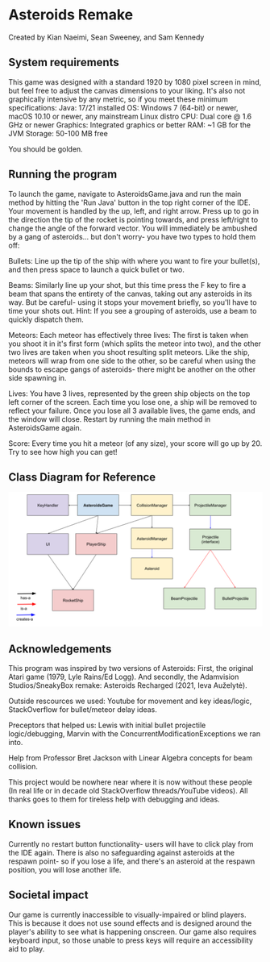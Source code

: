 # Asteroids Remake
Created by Kian Naeimi, Sean Sweeney, and Sam Kennedy

## System requirements
This game was designed with a standard 1920 by 1080 pixel screen in mind, but feel free to adjust the canvas dimensions to your liking. It's also not graphically intensive by any metric, so if you meet these minimum specifications:
Java: 17/21 installed
OS: Windows 7 (64-bit) or newer, macOS 10.10 or newer, any mainstream Linux distro
CPU: Dual core @ 1.6 GHz or newer
Graphics: Integrated graphics or better
RAM: ~1 GB for the JVM 
Storage: 50-100 MB free

You should be golden. 



## Running the program
To launch the game, navigate to AsteroidsGame.java and run the main method by hitting the 'Run Java' button in the top right corner of the
IDE. Your movement is handled by the up, left, and right arrow. Press up to go in the direction the tip of the rocket is pointing towards,
and press left/right to change the angle of the forward vector. You will immediately be ambushed by a gang of asteroids... but don't worry-
you have two types to hold them off:
    
Bullets: Line up the tip of the ship with where you want to fire your bullet(s), and then press space to launch a quick bullet or two. 
        
Beams: Similarly line up your shot, but this time press the F key to fire a beam that spans the entirety of the canvas, taking out any 
asteroids in its way. But be careful- using it stops your movement briefly, so you'll have to time your shots out. Hint: If you see a grouping of asteroids, use a beam to quickly dispatch them.

Meteors: Each meteor has effectively three lives: The first is taken when you shoot it in it's first form (which splits the meteor into two), and the other two lives are taken when you shoot resulting split meteors. Like the ship, meteors will wrap from one side to the other,
so be careful when using the bounds to escape gangs of asteroids- there might be another on the other side spawning in. 
    
Lives: You have 3 lives, represented by the green ship objects on the top left corner of the screen. Each time you lose one, 
a ship will be removed to reflect your failure. Once you lose all 3 available lives, the game ends, and the window will close. Restart
by running the main method in AsteroidsGame again.

Score: Every time you hit a meteor (of any size), your score will go up by 20. Try to see how high you can get!

## Class Diagram for Reference

![Class Diagram](./FinalClassDiagram.png)
    


## Acknowledgements
This program was inspired by two versions of Asteroids: First, the original Atari game (1979, Lyle Rains/Ed Logg). And secondly,
the Adamvision Studios/SneakyBox remake: Asteroids Recharged (2021, Ieva Auželytė).
    
Outside rescources we used: Youtube for movement and key ideas/logic, StackOverflow for bullet/meteor delay ideas.

Preceptors that helped us: Lewis with initial bullet projectile logic/debugging, Marvin with the  ConcurrentModificationExceptions we ran into.
    
Help from Professor Bret Jackson with Linear Algebra concepts for beam collision. 
    
This project would be nowhere near where it is now without these people (In real life or in decade old StackOverflow threads/YouTube videos). All thanks goes to them for tireless help with debugging and ideas.

## Known issues

Currently no restart button functionality- users will have to click play from the IDE again.
There is also no safeguarding against asteroids at the respawn point- so if you lose a life, 
and there's an asteroid at the respawn position, you will lose another life.

## Societal impact
Our game is currently inaccessible to visually-impaired or blind players.
This is because it does not use sound effects and is designed around the player's ability to see what is happening onscreen.
Our game also requires keyboard input, so those unable to press keys will require an accessibility aid to play.

